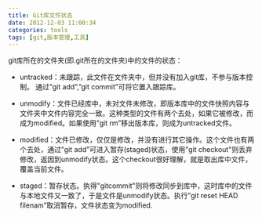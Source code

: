 ```yaml
---
title: Git库文件状态
date: 2012-12-03 11:00:34
categories: tools
tags: [git,版本管理,工具]
---
```

git库所在的文件夹(即.git所在的文件夹)中的文件的状态：

-  untracked：未跟踪，此文件在文件夹中，但并没有加入git库，不参与版本控制。 通过”git add”,”git commit”可将它置入跟踪库。

- unmodify：文件已经库中，未对文件未修改，即版本库中的文件快照内容与文件夹中文件内容完全一致。这种类型的文件有两个去处，如果它被修改，而成为modified。如果使用”git rm”移出版本库，则成为untracked文件。

-  modified：文件已修改，仅仅是修改，并没有进行其它操作。这个文件也有两个去处，通过”git add”可进入暂存(staged)状态，使用"git checkout"则丢弃修改，返因到unmodify状态。这个checkout很好理解，就是取出库中文件，覆盖当前文件。

-  staged：暂存状态。执得"gitcommit"则将修改同步到库中，这时库中的文件与本地文件又一致了，于是文件是unmodify状态。执行”git reset HEAD filenam”取消暂存，文件状态变为modified.